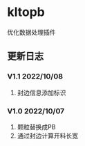 # kltopb

优化数据处理插件

## 更新日志

### V1.1  2022/10/08
1. 封边信息添加标识

### V1.0  2022/10/07
1. 颗粒替换成PB
2. 通过封边计算开料长宽